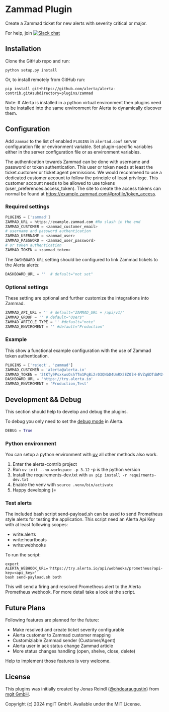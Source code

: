 # Zammad Plugin

Create a Zammad ticket for new alerts with severity critical or major.

For help, join [![Slack chat](https://img.shields.io/badge/chat-on%20slack-blue?logo=slack)](https://slack.alerta.dev)

## Installation

Clone the GitHub repo and run:

```shell
python setup.py install
```

Or, to install remotely from GitHub run:

```shell
pip install git+https://github.com/alerta/alerta-contrib.git#subdirectory=plugins/zammad
```

Note: If Alerta is installed in a python virtual environment then plugins
need to be installed into the same environment for Alerta to dynamically
discover them.

## Configuration

Add `zammad` to the list of enabled `PLUGINS` in `alertad.conf` server
configuration file or environment variable. Set plugin-specific variables
either in the server configuration file or as environment variables.

The authentication towards Zammad can be done with username and password or
token authentication. This user or token needs at least the ticket.customer or
ticket.agent permissions. We would recommend to use a dedicated customer account
to follow the principle of least privilege. This customer account needs to be
allowed to use tokens (user_preferences.access_token). The site to create the
access tokens can normal be found at
<https://example.zammad.com/#profile/token_access>.

### Required settings

```python
PLUGINS = ['zammad']
ZAMMAD_URL = https://example.zammad.com #No slash in the end
ZAMMAD_CUSTOMER = <zammad_customer_email>
# username and password authentication
ZAMMAD_USERNAME = <zammad_user>
ZAMMAD_PASSWORD = <zammad_user_password>
# or token authentication
ZAMMAD_TOKEN = <zammad_token>
```

The `DASHBOARD_URL` setting should be configured to link Zammad tickets to
the Alerta alerts:

```python
DASHBOARD_URL = ''  # default="not set"
```

### Optional settings

These setting are optional and further customize the integrations into Zammad.

```python
ZAMMAD_API_URL = '' # default="ZAMMAD_URL + /api/v1/"
ZAMMAD_GROUP = '' # default="Users"
ZAMMAD_ARTICLE_TYPE = '' #default="note"
ZAMMAD_ENVIROMENT = '' #default="Production"
```

### Example

This show a functional example configuration with the use of Zammad token
authentication.

```python
PLUGINS = ['reject', 'zammad']
ZAMMAD_CUSTOMER = 'alerta@alerta.io'
ZAMMAD_TOKEN = '3tKTy9PsxkwsOshTTm1PqBi2r03QNbD4UmRX2EZ0lH-EVZqGDTdWM2-V_yOnCOSE'
DASHBOARD_URL = 'https://try.alerta.io'
ZAMMAD_ENVIROMENT = 'Production,Test'
```

## Development && Debug

This section should help to develop and debug the plugins.

To debug you only need to set the [debug mode](https://docs.alerta.io/configuration.html#general-settings)
in Alerta.

```python
DEBUG = True
```

### Python environment

You can setup a python environment with [uv](https://github.com/astral-sh/uv)
all other methods also work.

1. Enter the alerta-contrib project
2. Run `uv init --no-workspace -p 3.12` -p is the python version
3. Install the requirements-dev.txt with `uv pip install -r requirments-dev.txt`
4. Enable the venv with `source .venv/bin/activate`
5. Happy developing (=

### Test alerts

The included bash script send-payload.sh can be used to send Prometheus style
alerts for testing the application. This script need an Alerta Api Key with at
least following scopes:

- write:alerts
- write:heartbeats
- write:webhooks

To run the script:

```shell
export ALERTA_WEBHOOK_URL='https://try.alerta.io/api/webhooks/prometheus?api-key=<api_key>'`
bash send-payload.sh both
```

This will send a firing and resolved Prometheus alert to the Alerta Prometheus
webhook. For more detail take a look at the script.

## Future Plans

Following features are planned for the future:

- Make resolved and create ticket severity configurable
- Alerta customer to Zammad customer mapping
- Customiziable Zammad sender (Customer/Agent)
- Alerta user in ack status change Zammad article
- More status changes handling (open, shelve, close, delete)

Help to implement those features is very welcome.

## License

This plugins was initially created by Jonas Reindl ([@ohdearaugustin](https://github.com/ohdearaugustin))
from [mgit GmbH](https://mgit.at).

Copyright (c) 2024 mgIT GmbH. Available under the MIT License.
